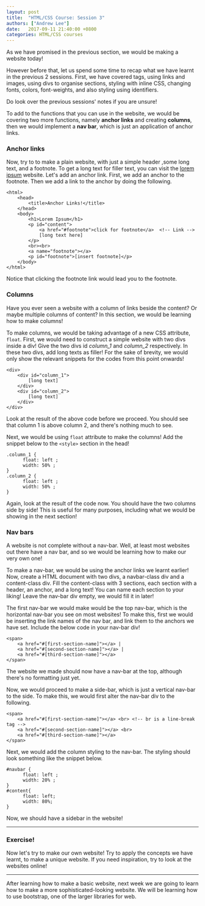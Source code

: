 ```yaml
---
layout: post
title:  "HTML/CSS Course: Session 3"
authors: ["Andrew Lee"]
date:   2017-09-11 21:40:00 +0800
categories: HTML/CSS courses
---
```

As we have promised in the previous section, we would be making a website today!

However before that, let us spend some time to recap what we have learnt in the previous 2 sessions.
First, we have covered tags, using links and images, using divs to organise sections, styling with inline CSS, changing fonts, colors, font-weights, and also styling using identifiers.

Do look over the previous sessions' notes if you are unsure!

To add to the functions that you can use in the website, we would be covering two more functions, namely **anchor links** and creating **columns**, then we would implement a **nav bar**, which is just an application of anchor links.

### Anchor links

Now, try to to make a plain website, with just a simple header ,some long text, and a footnote. To get a long text for filler text, you can visit the [lorem ipsum](http://www.lipsum.com) website. Let's add an anchor link. First, we add an anchor to the footnote. Then we add a link to the anchor by doing the following.

```
<html>
	<head>
    	<title>Anchor Links!</title>
    </head>
    <body>
    	<h1>Lorem Ipsum</h1>
        <p id="content">
        	<a href="#footnote">click for footnote</a>	<!-- Link -->
        	[long text here]
        </p>
        <br><br>
        <a name="footnote"></a>
        <p id="footnote">[insert footnote]</p>
    </body>
</html>
```

Notice that clicking the footnote link would lead you to the footnote.

### Columns

Have you ever seen a website with a column of links beside the content? Or maybe multiple columns of content? In this section, we would be learning how to make columns!

To make columns, we would be taking advantage of a new CSS attribute, `float`. First, we would need to construct a simple website with two divs inside a div! Give the two divs id *column_1* and *column_2* respectively. In these two divs, add long texts as filler! For the sake of brevity, we would only show the relevant snippets for the codes from this point onwards!

```
<div>
	<div id="column_1">
		[long text]
	</div>
	<div id="column_2">
		[long text]
	</div>
</div>
```

Look at the result of the above code before we proceed. You should see that column 1 is above column 2, and there's nothing much to see.

Next, we would be using `float` attribute to make the columns! Add the snippet below to the `<style>` section in the head!

```
.column_1 {
      float: left ;
      width: 50% ;
}
.column_2 {
      float: left ;
      width: 50% ;
}
```
Again, look at the result of the code now. You should have the two columns side by side! This is useful for many purposes, including what we would be showing in the next section!

### Nav bars

A website is not complete without a nav-bar. Well, at least most websites out there have a nav bar, and so we would be learning how to make our very own one!

To make a nav-bar, we would be using the anchor links we learnt earlier! Now, create a HTML document with two divs, a navbar-class div and a content-class div. Fill the content-class with 3 sections, each section with a header, an anchor, and a long text! You can name each section to your liking! Leave the nav-bar div empty, we would fill it in later!

The first nav-bar we would make would be the top nav-bar, which is the horizontal nav-bar you see on most websites! To make this, first we would be inserting the link names of the nav bar, and link them to the anchors we have set. Include the below code in your nav-bar div!

```
<span>
	<a href="#[first-section-name]"></a> |
	<a href="#[second-section-name]"></a> |
	<a href="#[third-section-name]"></a>
</span>
```
The website we made should now have a nav-bar at the top, although there's no formatting just yet.

Now, we would proceed to make a side-bar, which is just a vertical nav-bar to the side. To make this, we would first alter the nav-bar div to the following.

```
<span>
	<a href="#[first-section-name]"></a> <br> <!-- br is a line-break tag -->
	<a href="#[second-section-name]"></a> <br>
	<a href="#[third-section-name]"></a>
</span>
```
Next, we would add the column styling to the nav-bar. The styling should look something like the snippet below.

```
#navbar {
      float: left ;
      width: 20% ;
}
#content{
      float: left;
      width: 80%;
}
```
Now, we should have a sidebar in the website!
***

### Exercise!

Now let's try to make our own website! Try to apply the concepts we have learnt, to make a unique website. If you need inspiration, try to look at the websites online!

***


After learning how to make a basic website, next week we are going to learn how to make a more sophisticated-looking website. We will be learning how to use bootstrap, one of the larger libraries for web.
